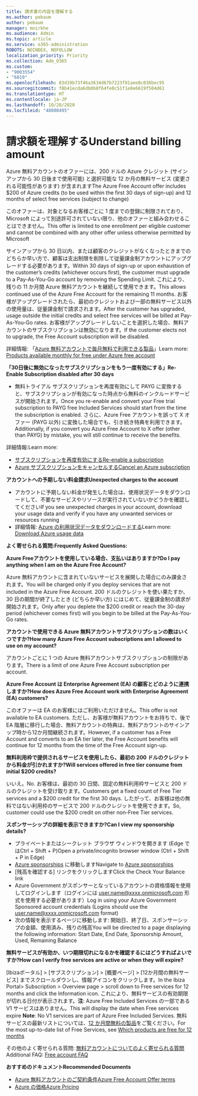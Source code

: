 ```yaml
---
title: 請求書の内容を理解する
ms.author: pebaum
author: pebaum
manager: mnirkhe
ms.audience: Admin
ms.topic: article
ms.service: o365-administration
ROBOTS: NOINDEX, NOFOLLOW
localization_priority: Priority
ms.collection: Adm_O365
ms.custom:
- "9003554"
- "6819"
ms.openlocfilehash: 83d19b73f46a3634d67b7223f01aee8c036bec95
ms.sourcegitcommit: f8b41ecda6db0b8f64fe0c51f1e8e6619f504d61
ms.translationtype: HT
ms.contentlocale: ja-JP
ms.lasthandoff: 10/28/2020
ms.locfileid: "48808495"
---
```

# <a name="understand-billing-amount"></a><span data-ttu-id="97ee4-102">請求額を理解する</span><span class="sxs-lookup"><span data-stu-id="97ee4-102">Understand billing amount</span></span>

<span data-ttu-id="97ee4-103">Azure 無料アカウントのオファーには、200 ドルの Azure クレジット (サインアップから 30 日後まで使用可能) と選択可能な 12 か月の無料サービス (変更される可能性があります) が含まれます</span><span class="sxs-lookup"><span data-stu-id="97ee4-103">The Azure Free Account offer includes $200 of Azure credits (to be used within the first 30 days of sign-up) and 12 months of select free services (subject to change)</span></span>

<span data-ttu-id="97ee4-104">このオファーは、対象となるお客様ごとに 1 度までの登録に制限されており、Microsoft によって別途許可されていない限り、他のオファーと組み合わせることはできません。</span><span class="sxs-lookup"><span data-stu-id="97ee4-104">This offer is limited to one enrollment per eligible customer and cannot be combined with any other offer unless otherwise permitted by Microsoft</span></span>

<span data-ttu-id="97ee4-105">サインアップから 30 日以内、または顧客のクレジットがなくなったときまでのどちらか早い方で、顧客は支出制限を削除して従量課金制アカウントにアップグレードする必要があります。</span><span class="sxs-lookup"><span data-stu-id="97ee4-105">Within 30 days of sign-up or upon exhaustion of the customer’s credits (whichever occurs first), the customer must upgrade to a Pay-As-You-Go account by removing the Spending Limit.</span></span> <span data-ttu-id="97ee4-106">これにより、残りの 11 か月間 Azure 無料アカウントを継続して使用できます。</span><span class="sxs-lookup"><span data-stu-id="97ee4-106">This allows continued use of the Azure Free Account for the remaining 11 months.</span></span> <span data-ttu-id="97ee4-107">お客様がアップグレードされたら、最初のクレジットおよび一部の無料サービス以外の使用量は、従量課金制で請求されます。</span><span class="sxs-lookup"><span data-stu-id="97ee4-107">After the customer has upgraded, usage outside the initial credits and select free services will be billed at Pay-As-You-Go rates.</span></span> <span data-ttu-id="97ee4-108">お客様がアップグレードしないことを選択した場合、無料アカウントのサブスクリプションは無効になります。</span><span class="sxs-lookup"><span data-stu-id="97ee4-108">If the customer elects not to upgrade, the Free Account subscription will be disabled.</span></span>

<span data-ttu-id="97ee4-109">詳細情報: 「[Azure 無料アカウントで毎月無料で利用できる製品](https://azure.microsoft.com/free/free-account-faq/)」</span><span class="sxs-lookup"><span data-stu-id="97ee4-109">Learn more: [Products available monthly for free under Azure free account](https://azure.microsoft.com/free/free-account-faq/)</span></span>

<span data-ttu-id="97ee4-110">**「30日後に無効になったサブスクリプションをもう一度有効にする」**</span><span class="sxs-lookup"><span data-stu-id="97ee4-110">**Re-Enable Subscription disabled after 30 days**</span></span>

- <span data-ttu-id="97ee4-111">無料トライアル サブスクリプションを再度有効にして PAYG に変換すると、サブスクリプションが有効になった時点から無料のインクルードサービスが開始されます。</span><span class="sxs-lookup"><span data-stu-id="97ee4-111">Once you re-enable and convert your Free trial subscription to PAYG free Included Services should start from the time the subscription is enabled.</span></span> <span data-ttu-id="97ee4-112">さらに、Azure Free アカウントを誤って X オファー (PAYG 以外) に変換した場合でも、引き続き特典を利用できます。</span><span class="sxs-lookup"><span data-stu-id="97ee4-112">Additionally, if you convert you Azure Free Account to X offer (other than PAYG) by mistake, you will still continue to receive the benefits.</span></span>

<span data-ttu-id="97ee4-113">詳細情報:</span><span class="sxs-lookup"><span data-stu-id="97ee4-113">Learn more:</span></span> 
- [<span data-ttu-id="97ee4-114">サブスクリプションを再度有効にする</span><span class="sxs-lookup"><span data-stu-id="97ee4-114">Re-enable a subscription</span></span>](https://docs.microsoft.com/azure/billing/billing-subscription-become-disable?WT.mc_id=Portal-Microsoft_Azure_Support)
- [<span data-ttu-id="97ee4-115">Azure サブスクリプションをキャンセルする</span><span class="sxs-lookup"><span data-stu-id="97ee4-115">Cancel an Azure subscription</span></span>](https://docs.microsoft.com/azure/billing/billing-how-to-cancel-azure-subscription?WT.mc_id=Portal-Microsoft_Azure_Support)

<span data-ttu-id="97ee4-116">**アカウントへの予期しない料金請求**</span><span class="sxs-lookup"><span data-stu-id="97ee4-116">**Unexpected charges to the account**</span></span>

- <span data-ttu-id="97ee4-117">アカウントに予期しない料金が発生した場合は、使用状況データをダウンロードして、不要なサービスやリソースが実行されていないかどうかを確認してください</span><span class="sxs-lookup"><span data-stu-id="97ee4-117">If you see unexpected charges in your account, download your usage data and verify if you have any unwanted services or resources running</span></span>
- <span data-ttu-id="97ee4-118">詳細情報: [Azure の利用状況データをダウンロードする](https://docs.microsoft.com/azure/billing/billing-download-azure-invoice-daily-usage-date?WT.mc_id=Portal-Microsoft_Azure_Support#download-usage)</span><span class="sxs-lookup"><span data-stu-id="97ee4-118">Learn more: [Download Azure usage data](https://docs.microsoft.com/azure/billing/billing-download-azure-invoice-daily-usage-date?WT.mc_id=Portal-Microsoft_Azure_Support#download-usage)</span></span>

<span data-ttu-id="97ee4-119">**よく寄せられる質問:**</span><span class="sxs-lookup"><span data-stu-id="97ee4-119">**Frequently Asked Questions:**</span></span>

<span data-ttu-id="97ee4-120">**Azure Freeアカウントを使用している場合、支払いはありますか?**</span><span class="sxs-lookup"><span data-stu-id="97ee4-120">**Do I pay anything when I am on the Azure Free Account?**</span></span>

<span data-ttu-id="97ee4-121">Azure 無料アカウントに含まれていないサービスを展開した場合にのみ課金されます。</span><span class="sxs-lookup"><span data-stu-id="97ee4-121">You will be charged only if you deploy services that are not included in the Azure Free Account.</span></span> <span data-ttu-id="97ee4-122">200 ドルのクレジットを使い果たすか、30 日の期間が終了したとき (どちらか早い方) にはじめて、従量課金制の請求が開始されます。</span><span class="sxs-lookup"><span data-stu-id="97ee4-122">Only after you deplete the $200 credit or reach the 30-day period (whichever comes first) will you begin to be billed at the Pay-As-You-Go rates.</span></span>

<span data-ttu-id="97ee4-123">**アカウントで使用できる Azure 無料アカウントサブスクリプションの数はいくつですか?**</span><span class="sxs-lookup"><span data-stu-id="97ee4-123">**How many Azure Free Account subscriptions am I allowed to use on my account?**</span></span>  

<span data-ttu-id="97ee4-124">アカウントごとに 1 つの Azure 無料アカウントサブスクリプションの制限があります。</span><span class="sxs-lookup"><span data-stu-id="97ee4-124">There is a limit of one Azure Free Account subscription per account.</span></span>

<span data-ttu-id="97ee4-125">**Azure Free Account は Enterprise Agreement (EA) の顧客とどのように連携しますか?**</span><span class="sxs-lookup"><span data-stu-id="97ee4-125">**How does Azure Free Account work with Enterprise Agreement (EA) customers?**</span></span>  

<span data-ttu-id="97ee4-126">このオファーは EA のお客様にはご利用いただけません。</span><span class="sxs-lookup"><span data-stu-id="97ee4-126">This offer is not available to EA customers.</span></span> <span data-ttu-id="97ee4-127">ただし、お客様が無料アカウントをお持ちで、後で EA 階層に移行した場合、無料アカウントの特典は、無料アカウントのサインアップ時から12か月間継続されます。</span><span class="sxs-lookup"><span data-stu-id="97ee4-127">However, if a customer has a Free Account and converts to an EA tier later, the Free Account benefits will continue for 12 months from the time of the Free Account sign-up.</span></span>

<span data-ttu-id="97ee4-128">**無料利用枠で提供されるサービスを使用したら、最初の 200 ドルのクレジットから料金が引かれますか?**</span><span class="sxs-lookup"><span data-stu-id="97ee4-128">**Will services offered in free tier consume from initial $200 credits?**</span></span>  

<span data-ttu-id="97ee4-129">いいえ。</span><span class="sxs-lookup"><span data-stu-id="97ee4-129">No.</span></span> <span data-ttu-id="97ee4-130">お客様は、最初の 30 日間、固定の無料利用枠サービスと 200 ドルのクレジットを受け取ります。</span><span class="sxs-lookup"><span data-stu-id="97ee4-130">Customers get a fixed count of Free Tier services and a $200 credit for the first 30 days.</span></span> <span data-ttu-id="97ee4-131">したがって、お客様は他の無料ではない利用枠のサービスで 200 ドルのクレジットを使用できます。</span><span class="sxs-lookup"><span data-stu-id="97ee4-131">So, customer could use the $200 credit on other non-Free Tier services.</span></span>

<span data-ttu-id="97ee4-132">**スポンサーシップの詳細を表示できますか?**</span><span class="sxs-lookup"><span data-stu-id="97ee4-132">**Can I view my sponsorship details?**</span></span>

- <span data-ttu-id="97ee4-133">プライベートまたはシークレット ブラウザ ウィンドウを開きます (Edge ではCtrl + Shift + P)</span><span class="sxs-lookup"><span data-stu-id="97ee4-133">Open a private/incognito browser window (Ctrl + Shift + P in Edge)</span></span>
- <span data-ttu-id="97ee4-134">[Azure sponsorships](http://www.microsoftazuresponsorships.com/) に移動します</span><span class="sxs-lookup"><span data-stu-id="97ee4-134">Navigate to [Azure sponsorships](http://www.microsoftazuresponsorships.com/)</span></span>
- <span data-ttu-id="97ee4-135">[残高を確認する] リンクをクリックします</span><span class="sxs-lookup"><span data-stu-id="97ee4-135">Click the Check Your Balance link</span></span>
- <span data-ttu-id="97ee4-136">Azure Government がスポンサーとなっているアカウントの資格情報を使用してログインします（ログインには user.name@xxxx.onmicrosoft.com 形式を使用する必要があります）</span><span class="sxs-lookup"><span data-stu-id="97ee4-136">Log in using your Azure Government Sponsored account credentials (Logins should use the user.name@xxxx.onmicrosoft.com format)</span></span>
- <span data-ttu-id="97ee4-137">次の情報を表示するページに移動します: 開始日、終了日、スポンサーシップの金額、使用済み、残りの残高</span><span class="sxs-lookup"><span data-stu-id="97ee4-137">You will be directed to a page displaying the following information: Start Date, End Date, Sponsorship Amount, Used, Remaining Balance</span></span>

<span data-ttu-id="97ee4-138">**無料サービスが有効か、いつ期限切れになるかを確認するにはどうすればよいですか?**</span><span class="sxs-lookup"><span data-stu-id="97ee4-138">**How can I verify free services are active or when they will expire?**</span></span>

<span data-ttu-id="97ee4-139">[Ibizaポータル] > [サブスクリプション] > [概要ページ] > [12か月間の無料サービス] までスクロールダウンし、情報アイコンをクリックします。</span><span class="sxs-lookup"><span data-stu-id="97ee4-139">In the Ibiza Portal> Subscription > Overview page > scroll down to Free services for 12 months and click the Information icon.</span></span> <span data-ttu-id="97ee4-140">これにより、無料サービスの有効期限が切れる日付が表示されます。**注**: Azure Free Included Services の一部である V1 サービスはありません。</span><span class="sxs-lookup"><span data-stu-id="97ee4-140">This will display the date when Free services expire **Note**: No V1 services are part of Azure Free Included Services.</span></span> <span data-ttu-id="97ee4-141">無料サービスの最新リストについては、[12 か月間無料の製品](http://www.microsoftazuresponsorships.com/)をご覧ください。</span><span class="sxs-lookup"><span data-stu-id="97ee4-141">For the most up-to-date list of Free Services, see [Which products are free for 12 months](http://www.microsoftazuresponsorships.com/)</span></span>

<span data-ttu-id="97ee4-142">その他のよく寄せられる質問: [無料アカウントについてのよく寄せられる質問](https://azure.microsoft.com/free/free-account-faq/)</span><span class="sxs-lookup"><span data-stu-id="97ee4-142">Additional FAQ: [Free account FAQ](https://azure.microsoft.com/free/free-account-faq/)</span></span>

<span data-ttu-id="97ee4-143">**おすすめのドキュメント**</span><span class="sxs-lookup"><span data-stu-id="97ee4-143">**Recommended Documents**</span></span>

- [<span data-ttu-id="97ee4-144">Azure 無料アカウントのご契約条件</span><span class="sxs-lookup"><span data-stu-id="97ee4-144">Azure Free Account Offer terms</span></span>](https://azure.microsoft.com/offers/ms-azr-0044p/)
- [<span data-ttu-id="97ee4-145">Azure の価格</span><span class="sxs-lookup"><span data-stu-id="97ee4-145">Azure Pricing</span></span>](https://azure.microsoft.com/pricing/)